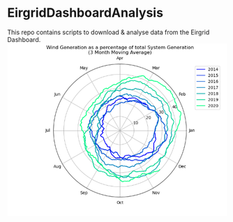 # EirgridDashboardAnalysis
This repo contains scripts to download & analyse data from the Eirgrid Dashboard.
<img src="Figure4_3MnthAvgWindPerSystem.png">
